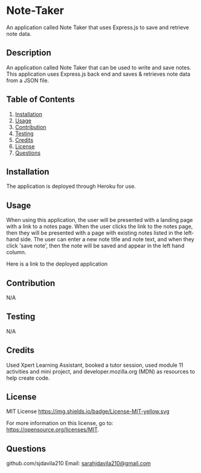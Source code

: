 # Note-Taker
An application called Note Taker that uses Express.js to save and retrieve note data.

## Description
  An application called Note Taker that can be used to write and save notes. This application uses Express.js back end and saves & retrieves note data from a JSON file. 

  ## Table of Contents
  1. [Installation](#installation)
  2. [Usage](#usage)
  3. [Contribution](#contribution)
  4. [Testing](#testing)
  5. [Credits](#credits)
  6. [License](#license)
  7. [Questions](#questions)

  ## Installation
  The application is deployed through Heroku for use.

  ## Usage

  When using this application, the user will be presented with a landing page with a link to a notes page. When the user clicks the link to the notes page, then they will be presented with a page with existing notes listed in the left-hand side. The user can enter a new note title and note text, and when they click 'save note', then the note will be saved and appear in the left hand column.  

  Here is a link to the deployed application
 

  ## Contribution
  N/A

  ## Testing
  N/A

  ## Credits
  Used Xpert Learning Assistant, booked a tutor session, used module 11 activities and mini project, and developer.mozilla.org (MDN) as resources to help create code. 
  

  ## License
  MIT License
  https://img.shields.io/badge/License-MIT-yellow.svg
  

  For more information on this license, go to: https://opensource.org/licenses/MIT.


  ## Questions
  github.com/sjdavila210
  Email: sarahjdavila210@gmail.com
